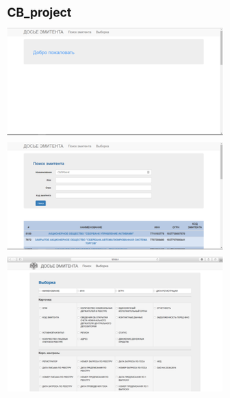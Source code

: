 # CB_project

![alt tag](https://github.com/Platypus98/CB_project/blob/master/img/image_1.png)

![alt tag](https://github.com/Platypus98/CB_project/blob/master/img/image_2.png)

![alt tag](https://github.com/Platypus98/CB_project/blob/master/img/image_3.png)

